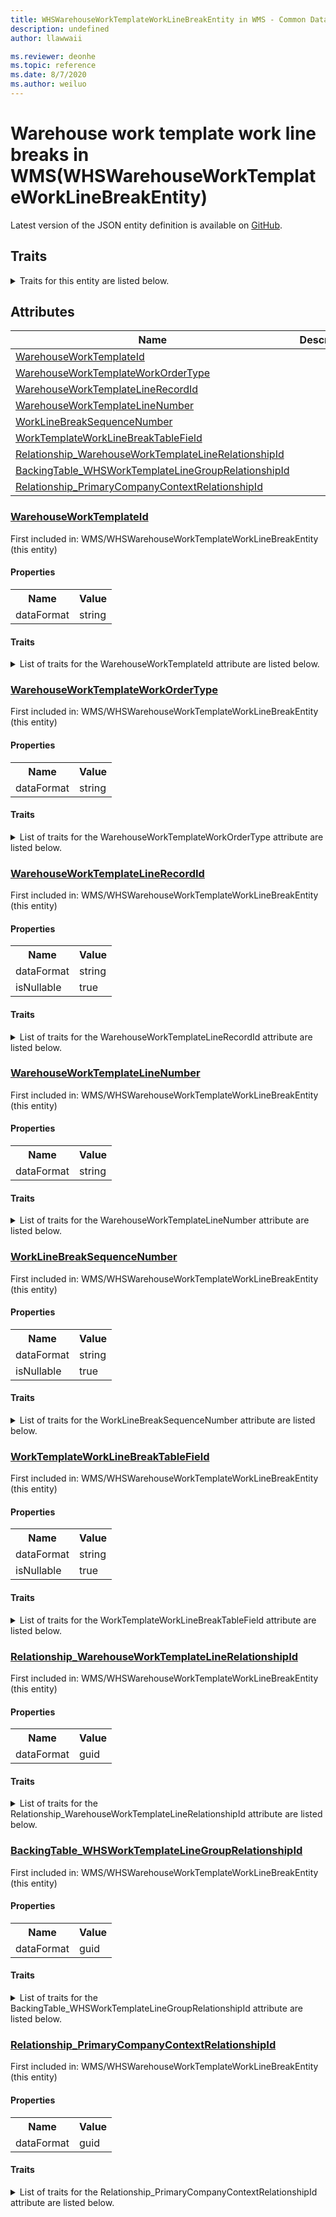 ```yaml
---
title: WHSWarehouseWorkTemplateWorkLineBreakEntity in WMS - Common Data Model | Microsoft Docs
description: undefined
author: llawwaii

ms.reviewer: deonhe
ms.topic: reference
ms.date: 8/7/2020
ms.author: weiluo
---
```


# Warehouse work template work line breaks in WMS(WHSWarehouseWorkTemplateWorkLineBreakEntity)

  
 Latest version of the JSON entity definition is available on <a href="https://github.com/Microsoft/CDM/tree/master/schemaDocuments/core/operationsCommon/Entities/SupplyChain/WMS/WHSWarehouseWorkTemplateWorkLineBreakEntity.cdm.json" target="_blank">GitHub</a>.  

## Traits

<details>
<summary>Traits for this entity are listed below.  
</summary>

**is.CDM.entityVersion**  
  <table><tr><th>Parameter</th><th>Value</th><th>Data type</th><th>Explanation</th></tr><tr><td>versionNumber</td><td>"1.1"</td><td>string</td><td>semantic version number of the entity</td></tr></table>

**is.application.releaseVersion**  
  <table><tr><th>Parameter</th><th>Value</th><th>Data type</th><th>Explanation</th></tr><tr><td>releaseVersion</td><td>"10.0.13.0"</td><td>string</td><td>semantic version number of the application introducing this entity</td></tr></table>

**is.localized.displayedAs**  
  Holds the list of language specific display text for an object.  <table><tr><th>Parameter</th><th>Value</th><th>Data type</th><th>Explanation</th></tr><tr><td>localizedDisplayText</td><td><table><tr><th>languageTag</th><th>displayText</th></tr><tr><td>en</td><td>Warehouse work template work line breaks</td></tr></table></td><td>entity</td><td>a reference to the constant entity holding the list of localized text</td></tr></table>

</details>

## Attributes

|Name|Description|First Included in Instance|
|---|---|---|
|[WarehouseWorkTemplateId](#WarehouseWorkTemplateId)||<a href="WHSWarehouseWorkTemplateWorkLineBreakEntity.md" target="_blank">WMS/WHSWarehouseWorkTemplateWorkLineBreakEntity</a>|
|[WarehouseWorkTemplateWorkOrderType](#WarehouseWorkTemplateWorkOrderType)||<a href="WHSWarehouseWorkTemplateWorkLineBreakEntity.md" target="_blank">WMS/WHSWarehouseWorkTemplateWorkLineBreakEntity</a>|
|[WarehouseWorkTemplateLineRecordId](#WarehouseWorkTemplateLineRecordId)||<a href="WHSWarehouseWorkTemplateWorkLineBreakEntity.md" target="_blank">WMS/WHSWarehouseWorkTemplateWorkLineBreakEntity</a>|
|[WarehouseWorkTemplateLineNumber](#WarehouseWorkTemplateLineNumber)||<a href="WHSWarehouseWorkTemplateWorkLineBreakEntity.md" target="_blank">WMS/WHSWarehouseWorkTemplateWorkLineBreakEntity</a>|
|[WorkLineBreakSequenceNumber](#WorkLineBreakSequenceNumber)||<a href="WHSWarehouseWorkTemplateWorkLineBreakEntity.md" target="_blank">WMS/WHSWarehouseWorkTemplateWorkLineBreakEntity</a>|
|[WorkTemplateWorkLineBreakTableField](#WorkTemplateWorkLineBreakTableField)||<a href="WHSWarehouseWorkTemplateWorkLineBreakEntity.md" target="_blank">WMS/WHSWarehouseWorkTemplateWorkLineBreakEntity</a>|
|[Relationship_WarehouseWorkTemplateLineRelationshipId](#Relationship_WarehouseWorkTemplateLineRelationshipId)||<a href="WHSWarehouseWorkTemplateWorkLineBreakEntity.md" target="_blank">WMS/WHSWarehouseWorkTemplateWorkLineBreakEntity</a>|
|[BackingTable_WHSWorkTemplateLineGroupRelationshipId](#BackingTable_WHSWorkTemplateLineGroupRelationshipId)||<a href="WHSWarehouseWorkTemplateWorkLineBreakEntity.md" target="_blank">WMS/WHSWarehouseWorkTemplateWorkLineBreakEntity</a>|
|[Relationship_PrimaryCompanyContextRelationshipId](#Relationship_PrimaryCompanyContextRelationshipId)||<a href="WHSWarehouseWorkTemplateWorkLineBreakEntity.md" target="_blank">WMS/WHSWarehouseWorkTemplateWorkLineBreakEntity</a>|

### <a href=#WarehouseWorkTemplateId name="WarehouseWorkTemplateId">WarehouseWorkTemplateId</a>

First included in: WMS/WHSWarehouseWorkTemplateWorkLineBreakEntity (this entity)  

#### Properties

<table><tr><th>Name</th><th>Value</th></tr><tr><td>dataFormat</td><td>string</td></tr></table>

#### Traits

<details>
<summary>List of traits for the WarehouseWorkTemplateId attribute are listed below.</summary>

**is.dataFormat.character**  
**is.dataFormat.big**  
**is.dataFormat.array**  
**is.dataFormat.character**  
**is.dataFormat.array**  
</details>

### <a href=#WarehouseWorkTemplateWorkOrderType name="WarehouseWorkTemplateWorkOrderType">WarehouseWorkTemplateWorkOrderType</a>

First included in: WMS/WHSWarehouseWorkTemplateWorkLineBreakEntity (this entity)  

#### Properties

<table><tr><th>Name</th><th>Value</th></tr><tr><td>dataFormat</td><td>string</td></tr></table>

#### Traits

<details>
<summary>List of traits for the WarehouseWorkTemplateWorkOrderType attribute are listed below.</summary>

**is.dataFormat.character**  
**is.dataFormat.big**  
**is.dataFormat.array**  
**is.dataFormat.character**  
**is.dataFormat.array**  
</details>

### <a href=#WarehouseWorkTemplateLineRecordId name="WarehouseWorkTemplateLineRecordId">WarehouseWorkTemplateLineRecordId</a>

First included in: WMS/WHSWarehouseWorkTemplateWorkLineBreakEntity (this entity)  

#### Properties

<table><tr><th>Name</th><th>Value</th></tr><tr><td>dataFormat</td><td>string</td></tr><tr><td>isNullable</td><td>true</td></tr></table>

#### Traits

<details>
<summary>List of traits for the WarehouseWorkTemplateLineRecordId attribute are listed below.</summary>

**is.dataFormat.character**  
**is.dataFormat.big**  
**is.dataFormat.array**  
**is.nullable**  
The attribute value may be set to NULL.  

**is.dataFormat.character**  
**is.dataFormat.array**  
</details>

### <a href=#WarehouseWorkTemplateLineNumber name="WarehouseWorkTemplateLineNumber">WarehouseWorkTemplateLineNumber</a>

First included in: WMS/WHSWarehouseWorkTemplateWorkLineBreakEntity (this entity)  

#### Properties

<table><tr><th>Name</th><th>Value</th></tr><tr><td>dataFormat</td><td>string</td></tr></table>

#### Traits

<details>
<summary>List of traits for the WarehouseWorkTemplateLineNumber attribute are listed below.</summary>

**is.dataFormat.character**  
**is.dataFormat.big**  
**is.dataFormat.array**  
**is.dataFormat.character**  
**is.dataFormat.array**  
</details>

### <a href=#WorkLineBreakSequenceNumber name="WorkLineBreakSequenceNumber">WorkLineBreakSequenceNumber</a>

First included in: WMS/WHSWarehouseWorkTemplateWorkLineBreakEntity (this entity)  

#### Properties

<table><tr><th>Name</th><th>Value</th></tr><tr><td>dataFormat</td><td>string</td></tr><tr><td>isNullable</td><td>true</td></tr></table>

#### Traits

<details>
<summary>List of traits for the WorkLineBreakSequenceNumber attribute are listed below.</summary>

**is.dataFormat.character**  
**is.dataFormat.big**  
**is.dataFormat.array**  
**is.nullable**  
The attribute value may be set to NULL.  

**is.dataFormat.character**  
**is.dataFormat.array**  
</details>

### <a href=#WorkTemplateWorkLineBreakTableField name="WorkTemplateWorkLineBreakTableField">WorkTemplateWorkLineBreakTableField</a>

First included in: WMS/WHSWarehouseWorkTemplateWorkLineBreakEntity (this entity)  

#### Properties

<table><tr><th>Name</th><th>Value</th></tr><tr><td>dataFormat</td><td>string</td></tr><tr><td>isNullable</td><td>true</td></tr></table>

#### Traits

<details>
<summary>List of traits for the WorkTemplateWorkLineBreakTableField attribute are listed below.</summary>

**is.dataFormat.character**  
**is.dataFormat.big**  
**is.dataFormat.array**  
**is.nullable**  
The attribute value may be set to NULL.  

**is.dataFormat.character**  
**is.dataFormat.array**  
</details>

### <a href=#Relationship_WarehouseWorkTemplateLineRelationshipId name="Relationship_WarehouseWorkTemplateLineRelationshipId">Relationship_WarehouseWorkTemplateLineRelationshipId</a>

First included in: WMS/WHSWarehouseWorkTemplateWorkLineBreakEntity (this entity)  

#### Properties

<table><tr><th>Name</th><th>Value</th></tr><tr><td>dataFormat</td><td>guid</td></tr></table>

#### Traits

<details>
<summary>List of traits for the Relationship_WarehouseWorkTemplateLineRelationshipId attribute are listed below.</summary>

**is.dataFormat.character**  
**is.dataFormat.big**  
**is.dataFormat.array**  
**is.dataFormat.guid**  
**means.identity.entityId**  
**is.linkedEntity.identifier**  
Marks the attribute(s) that hold foreign key references to a linked (used as an attribute) entity. This attribute is added to the resolved entity to enumerate the referenced entities.  <table><tr><th>Parameter</th><th>Value</th><th>Data type</th><th>Explanation</th></tr><tr><td>entityReferences</td><td>empty table</td><td>entity</td><td>a reference to the constant entity holding the list of entity references</td></tr></table>

**is.dataFormat.guid**  
**is.dataFormat.character**  
**is.dataFormat.array**  
</details>

### <a href=#BackingTable_WHSWorkTemplateLineGroupRelationshipId name="BackingTable_WHSWorkTemplateLineGroupRelationshipId">BackingTable_WHSWorkTemplateLineGroupRelationshipId</a>

First included in: WMS/WHSWarehouseWorkTemplateWorkLineBreakEntity (this entity)  

#### Properties

<table><tr><th>Name</th><th>Value</th></tr><tr><td>dataFormat</td><td>guid</td></tr></table>

#### Traits

<details>
<summary>List of traits for the BackingTable_WHSWorkTemplateLineGroupRelationshipId attribute are listed below.</summary>

**is.dataFormat.character**  
**is.dataFormat.big**  
**is.dataFormat.array**  
**is.dataFormat.guid**  
**means.identity.entityId**  
**is.linkedEntity.identifier**  
Marks the attribute(s) that hold foreign key references to a linked (used as an attribute) entity. This attribute is added to the resolved entity to enumerate the referenced entities.  <table><tr><th>Parameter</th><th>Value</th><th>Data type</th><th>Explanation</th></tr><tr><td>entityReferences</td><td><table><tr><th>entityReference</th><th>attributeReference</th></tr><tr><td><a href="../../../Tables/SupplyChain/Inventory/Main/WHSWorkTemplateLineGroup.md" target="_blank">/core/operationsCommon/Tables/SupplyChain/Inventory/Main/WHSWorkTemplateLineGroup.cdm.json/WHSWorkTemplateLineGroup</a></td><td><a href="../../../Tables/SupplyChain/Inventory/Main/WHSWorkTemplateLineGroup.md#RecId" target="_blank">RecId</a></td></tr></table></td><td>entity</td><td>a reference to the constant entity holding the list of entity references</td></tr></table>

**is.dataFormat.guid**  
**is.dataFormat.character**  
**is.dataFormat.array**  
</details>

### <a href=#Relationship_PrimaryCompanyContextRelationshipId name="Relationship_PrimaryCompanyContextRelationshipId">Relationship_PrimaryCompanyContextRelationshipId</a>

First included in: WMS/WHSWarehouseWorkTemplateWorkLineBreakEntity (this entity)  

#### Properties

<table><tr><th>Name</th><th>Value</th></tr><tr><td>dataFormat</td><td>guid</td></tr></table>

#### Traits

<details>
<summary>List of traits for the Relationship_PrimaryCompanyContextRelationshipId attribute are listed below.</summary>

**is.dataFormat.character**  
**is.dataFormat.big**  
**is.dataFormat.array**  
**is.dataFormat.guid**  
**means.identity.entityId**  
**is.linkedEntity.identifier**  
Marks the attribute(s) that hold foreign key references to a linked (used as an attribute) entity. This attribute is added to the resolved entity to enumerate the referenced entities.  <table><tr><th>Parameter</th><th>Value</th><th>Data type</th><th>Explanation</th></tr><tr><td>entityReferences</td><td><table><tr><th>entityReference</th><th>attributeReference</th></tr><tr><td><a href="../../../Tables/Finance/Ledger/Main/CompanyInfo.md" target="_blank">/core/operationsCommon/Tables/Finance/Ledger/Main/CompanyInfo.cdm.json/CompanyInfo</a></td><td><a href="../../../Tables/Finance/Ledger/Main/CompanyInfo.md#RecId" target="_blank">RecId</a></td></tr></table></td><td>entity</td><td>a reference to the constant entity holding the list of entity references</td></tr></table>

**is.dataFormat.guid**  
**is.dataFormat.character**  
**is.dataFormat.array**  
</details>
